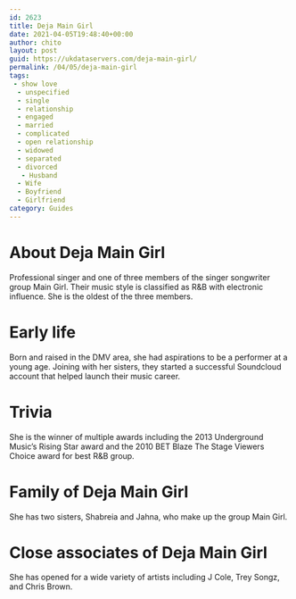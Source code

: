 ```yaml
---
id: 2623
title: Deja Main Girl
date: 2021-04-05T19:48:40+00:00
author: chito
layout: post
guid: https://ukdataservers.com/deja-main-girl/
permalink: /04/05/deja-main-girl
tags:
 - show love
  - unspecified
  - single
  - relationship
  - engaged
  - married
  - complicated
  - open relationship
  - widowed
  - separated
  - divorced
   - Husband
  - Wife
  - Boyfriend
  - Girlfriend
category: Guides
---
```




  
  
#  About Deja Main Girl
                  
                  
                  
Professional singer and one of three members of the singer songwriter group Main Girl. Their music style is classified as R&B with electronic influence. She is the oldest of the three members. 
                  
                
                
                
# Early life
                  
                  
                  
Born and raised in the DMV area, she had aspirations to be a performer at a young age. Joining with her sisters, they started a successful Soundcloud account that helped launch their music career. 
                  
                
                
                
# Trivia
                  
                  
                  
She is the winner of multiple awards including the 2013 Underground Music&#8217;s Rising Star award and the 2010 BET Blaze The Stage Viewers Choice award for best R&B group. 
                  
                
                
                
# Family of Deja Main Girl
                  
                  
                  
She has two sisters, Shabreia and Jahna, who make up the group Main Girl. 
                  
                
                
                
# Close associates of Deja Main Girl
                  
                  
                  
She has opened for a wide variety of artists including J Cole, Trey Songz, and Chris Brown. 
                  
                
              
            
          
          
          
    
    
  
